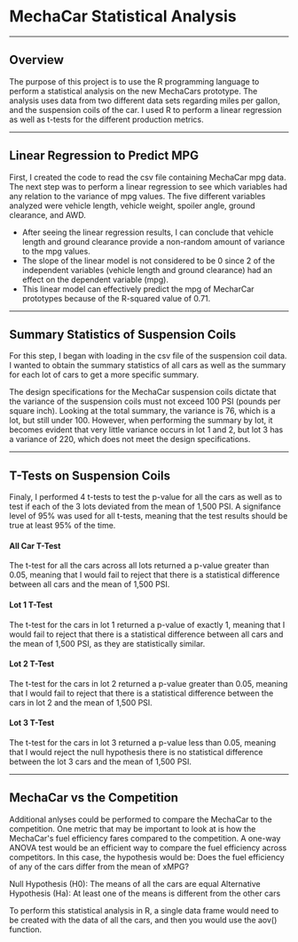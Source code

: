 # MechaCar Statistical Analysis
---

## Overview
The purpose of this project is to use the R programming language to perform a statistical analysis on the new MechaCars prototype. The analysis uses data from two different data sets regarding miles per gallon, and the suspension coils of the car. I used R to perform a linear regression as well as t-tests for the different production metrics.

---

## Linear Regression to Predict MPG
First, I created the code to read the csv file containing MechaCar mpg data. The next step was to perform a linear regression to see which variables had any relation to the variance of mpg values. The five different variables analyzed were vehicle length, vehicle weight, spoiler angle, ground clearance, and AWD.
- After seeing the linear regression results, I can conclude that vehicle length and ground clearance provide a non-random amount of variance to the mpg values.
- The slope of the linear model is not considered to be 0 since 2 of the independent variables (vehicle length and ground clearance) had an effect on the dependent variable (mpg).
- This linear model can effectively predict the mpg of MecharCar prototypes because of the R-squared value of 0.71.

---

## Summary Statistics of Suspension Coils
For this step, I began with loading in the csv file of the suspension coil data. I wanted to obtain the summary statistics of all cars as well as the summary for each lot of cars to get a more specific summary. 

The design specifications for the MechaCar suspension coils dictate that the variance of the suspension coils must not exceed 100 PSI (pounds per square inch). Looking at the total summary, the variance is 76, which is a lot, but still under 100. However, when performing the summary by lot, it becomes evident that very little variance occurs in lot 1 and 2, but lot 3 has a variance of 220, which does not meet the design specifications. 

---

## T-Tests on Suspension Coils
Finaly, I performed 4 t-tests to test the p-value for all the cars as well as to test if each of the 3 lots deviated from the mean of 1,500 PSI. A signifance level of 95% was used for all t-tests, meaning that the test results should be true at least 95% of the time. 

#### All Car T-Test
The t-test for all the cars across all lots returned a p-value greater than 0.05, meaning that I would fail to reject that there is a statistical difference between all cars and the mean of 1,500 PSI.


#### Lot 1 T-Test
The t-test for the cars in lot 1 returned a p-value of exactly 1, meaning that I would fail to reject that there is a statistical difference between all cars and the mean of 1,500 PSI, as they are statistically similar.


#### Lot 2 T-Test
The t-test for the cars in lot 2 returned a p-value greater than 0.05, meaning that I would fail to reject that there is a statistical difference between the cars in lot 2 and the mean of 1,500 PSI.


#### Lot 3 T-Test
The t-test for the cars in lot 3 returned a p-value less than 0.05, meaning that I would reject the null hypothesis there is no statistical difference between the lot 3 cars and the mean of 1,500 PSI.

---

## MechaCar vs the Competition
Additional anlyses could be performed to compare the MechaCar to the competition. One metric that may be important to look at is how the MechaCar's fuel efficiency fares compared to the competition. A one-way ANOVA test would be an efficient way to compare the fuel efficiency across competitors. In this case, the hypothesis would be: 
Does the fuel efficiency of any of the cars differ from the mean of xMPG?

Null Hypothesis (H0): The means of all the cars are equal
Alternative Hypothesis (Ha): At least one of the means is different from the other cars

To perform this statistical analysis in R, a single data frame would need to be created with the data of all the cars, and then you would use the aov() function.
